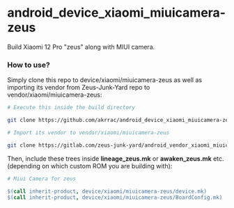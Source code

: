 # android_device_xiaomi_miuicamera-zeus

Build Xiaomi 12 Pro "zeus" along with MIUI camera.

### How to use?

Simply clone this repo to device/xiaomi/miuicamera-zeus as well as importing its vendor from Zeus-Junk-Yard repo to vendor/xiaomi/miuicamera-zeus:
```bash
# Execute this inside the build directory

git clone https://github.com/akrrac/android_device_xiaomi_miuicamera-zeus.git -b 14 device/xiaomi/miuicamera-zeus

# Import its vendor to vendor/xiaomi/miuicamera-zeus

git clone https://gitlab.com/zeus-junk-yard/android_vendor_xiaomi_miuicamera-zeus.git -b 13 vendor/xiaomi/miuicamera-zeus
```

Then, include these trees inside **lineage_zeus.mk** or **awaken_zeus.mk** etc. (depending on which custom ROM you are building with):
```mk
# Miui Camera for zeus

$(call inherit-product, device/xiaomi/miuicamera-zeus/device.mk)
$(call inherit-product, device/xiaomi/miuicamera-zeus/BoardConfig.mk)
```
